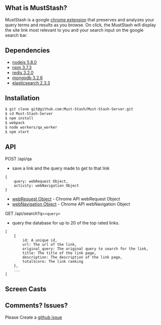 ## What is MustStash?
MustStash is a google [chrome extension](https://github.com/Must-Stash/Must-Stash-Extension) that preserves and analyzes your query terms and results as you browse. On click, the MustStash will display the site link most relevant to you and your search input on the google search bar.

## Dependencies
- [nodejs 5.8.0](https://nodejs.org/en/)
- [npm 3.7.3](https://www.npmjs.com/)
- [redis 3.2.0](http://redis.io/)
- [mongodb 3.2.6](https://www.mongodb.com/collateral/mongodb-3-2-whats-new?jmp=search&utm_source=google&utm_campaign=Americas-US-Brand-Alpha&utm_keyword=mongodb&utm_device=c&utm_network=g&utm_medium=cpc&utm_creative=101973883363&utm_matchtype=e&gclid=CJy1__zV-MwCFU6SfgodxKwPnw)
- [elasticsearch 2.3.3](https://www.elastic.co/)  

## Installation
```sh
$ git clone git@github.com:Must-Stash/Must-Stash-Server.git
$ cd Must-Stash-Server
$ npm install
$ webpack
$ node workers/qa_worker
$ npm start
```

## API
POST /api/qa  
- save a link and the query made to get to that link
```
{
    query: webRequest Object,
    activity: webNavigation Object
}
```
- [webRequest Object](https://developer.chrome.com/extensions/webRequest#event-onCompleted) - Chrome API webRequest Object
- [webNavigation Object](https://developer.chrome.com/extensions/webNavigation#event-onCommitted) - Chrome API webNavigation Object  

GET /api/search?q=`<query>`  
- query the database for up to 20 of the top rated links.
```
[
    {
        id: A unique id,
        url: The url of the link,
        original_query: The original query to search for the link,
        title: The title of the link page,
        description: The description of the link page,
        totalScore: The link ranking
    },
    ...
]
```

## Screen Casts

## Comments? Issues?
Please Create a [github issue](https://github.com/Must-Stash/Must-Stash-Server/issues)
